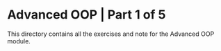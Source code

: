 # Advanced OOP | Part 1 of 5

This directory contains all the exercises and note for the Advanced OOP module.
